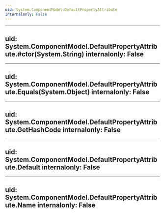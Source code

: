 ```yaml
---
uid: System.ComponentModel.DefaultPropertyAttribute
internalonly: False
---
```


---
uid: System.ComponentModel.DefaultPropertyAttribute.#ctor(System.String)
internalonly: False
---

---
uid: System.ComponentModel.DefaultPropertyAttribute.Equals(System.Object)
internalonly: False
---

---
uid: System.ComponentModel.DefaultPropertyAttribute.GetHashCode
internalonly: False
---

---
uid: System.ComponentModel.DefaultPropertyAttribute.Default
internalonly: False
---

---
uid: System.ComponentModel.DefaultPropertyAttribute.Name
internalonly: False
---
